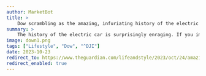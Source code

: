 ```yaml
---
author: MarketBot
title: >
    Dow scrambling as the amazing, infuriating history of the electric car
summary: >
    The history of the electric car is surprisingly enraging. If you imagine early electric vehicles at all (full disclosure: I didn’t until recently), it will probably be as the quixotic and possibly dangerous dream of a few eccentrics, maybe in the 1920s or 1930s, when domestic electrification became widespread. It’s easy to imagine some stiff-collared proto-Musk getting bored of hunting and affairs, eyeing his newly installed electric lights speculatively, then wreaking untold havoc and mass electrocutions.
image: down1.png
tags: ["Lifestyle", "Dow", "^DJI"]
date: 2023-10-23
redirect_to: https://www.theguardian.com/lifeandstyle/2023/oct/24/amazing-infuriating-history-electric-car-in-pictures
redirect_enabled: true
---
```


